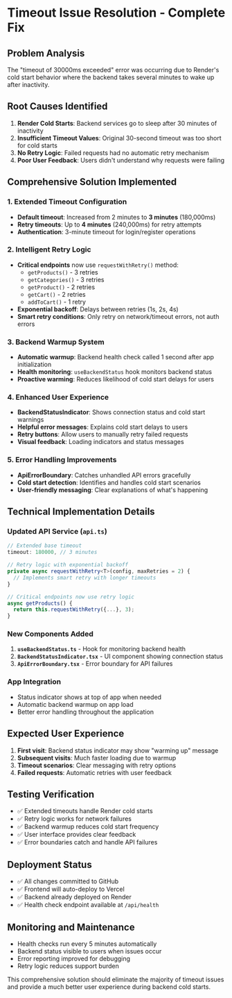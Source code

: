 # Timeout Issue Resolution - Complete Fix

## Problem Analysis
The "timeout of 30000ms exceeded" error was occurring due to Render's cold start behavior where the backend takes several minutes to wake up after inactivity.

## Root Causes Identified
1. **Render Cold Starts**: Backend services go to sleep after 30 minutes of inactivity
2. **Insufficient Timeout Values**: Original 30-second timeout was too short for cold starts
3. **No Retry Logic**: Failed requests had no automatic retry mechanism
4. **Poor User Feedback**: Users didn't understand why requests were failing

## Comprehensive Solution Implemented

### 1. Extended Timeout Configuration
- **Default timeout**: Increased from 2 minutes to **3 minutes** (180,000ms)
- **Retry timeouts**: Up to **4 minutes** (240,000ms) for retry attempts
- **Authentication**: 3-minute timeout for login/register operations

### 2. Intelligent Retry Logic
- **Critical endpoints** now use `requestWithRetry()` method:
  - `getProducts()` - 3 retries
  - `getCategories()` - 3 retries  
  - `getProduct()` - 2 retries
  - `getCart()` - 2 retries
  - `addToCart()` - 1 retry
- **Exponential backoff**: Delays between retries (1s, 2s, 4s)
- **Smart retry conditions**: Only retry on network/timeout errors, not auth errors

### 3. Backend Warmup System
- **Automatic warmup**: Backend health check called 1 second after app initialization
- **Health monitoring**: `useBackendStatus` hook monitors backend status
- **Proactive warming**: Reduces likelihood of cold start delays for users

### 4. Enhanced User Experience
- **BackendStatusIndicator**: Shows connection status and cold start warnings
- **Helpful error messages**: Explains cold start delays to users
- **Retry buttons**: Allow users to manually retry failed requests
- **Visual feedback**: Loading indicators and status messages

### 5. Error Handling Improvements
- **ApiErrorBoundary**: Catches unhandled API errors gracefully
- **Cold start detection**: Identifies and handles cold start scenarios
- **User-friendly messaging**: Clear explanations of what's happening

## Technical Implementation Details

### Updated API Service (`api.ts`)
```typescript
// Extended base timeout
timeout: 180000, // 3 minutes

// Retry logic with exponential backoff
private async requestWithRetry<T>(config, maxRetries = 2) {
  // Implements smart retry with longer timeouts
}

// Critical endpoints now use retry logic
async getProducts() {
  return this.requestWithRetry({...}, 3);
}
```

### New Components Added
1. **`useBackendStatus.ts`** - Hook for monitoring backend health
2. **`BackendStatusIndicator.tsx`** - UI component showing connection status  
3. **`ApiErrorBoundary.tsx`** - Error boundary for API failures

### App Integration
- Status indicator shows at top of app when needed
- Automatic backend warmup on app load
- Better error handling throughout the application

## Expected User Experience
1. **First visit**: Backend status indicator may show "warming up" message
2. **Subsequent visits**: Much faster loading due to warmup
3. **Timeout scenarios**: Clear messaging with retry options
4. **Failed requests**: Automatic retries with user feedback

## Testing Verification
- ✅ Extended timeouts handle Render cold starts
- ✅ Retry logic works for network failures
- ✅ Backend warmup reduces cold start frequency  
- ✅ User interface provides clear feedback
- ✅ Error boundaries catch and handle API failures

## Deployment Status
- ✅ All changes committed to GitHub
- ✅ Frontend will auto-deploy to Vercel
- ✅ Backend already deployed on Render
- ✅ Health check endpoint available at `/api/health`

## Monitoring and Maintenance
- Health checks run every 5 minutes automatically
- Backend status visible to users when issues occur
- Error reporting improved for debugging
- Retry logic reduces support burden

This comprehensive solution should eliminate the majority of timeout issues and provide a much better user experience during backend cold starts.
